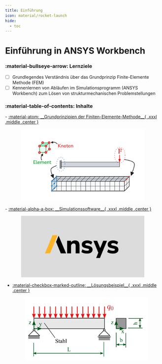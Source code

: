 ```yaml
---
title: Einführung
icon: material/rocket-launch
hide:
  - toc
---
```


# Einführung in ANSYS Workbench

### :material-bullseye-arrow: Lernziele

- [ ] Grundlegendes Verständnis über das Grundprinzip Finite-Elemente Methode (FEM)
- [ ] Kennenlernen von Abläufen im Simulationsprogramm (ANSYS Workbench) zum Lösen von strukturmechanischen Problemstellungen

### :material-table-of-contents: Inhalte

<div class="grid cards" markdown>
-   <a class="card-link" href="01_Grundlagen/Grundprinzipien-FEM/">
        :material-atom: __Grundprinzipien der Finiten-Elemente-Methode__{ .xxxl .middle .center }
        <figure style="text-align:center;">
          <img src="01_Grundlagen/images/Uebersicht.png" alt="Aufgabenstellung" width="400" class="no-lightbox">
        </figure>
    </a>
-   <a class="card-link" href="01_Grundlagen/Simulationssoftware/">
        :material-alpha-a-box: __Simulationssoftware__{ .xxxl .middle .center }
        <figure style="text-align:center;">
          <img src="01_Grundlagen/images/ANSYS.png" alt="ANSYS" width="400" class="no-lightbox">
        </figure>
    </a>

-   <a class="card-link" href="02_Loesungsbeispiele/zweiseitig-gelagerter-balken/Aufgabenstellung/">
        :material-checkbox-marked-outline: __Lösungsbeispiel__{ .xxxl .middle .center }
        <figure style="text-align:center;">
          <img src="02_Loesungsbeispiele/zweiseitig-gelagerter-balken/images/Aufgabenstellung.png" alt="Lösungsbeispiel" width="400" class="no-lightbox">
        </figure>
    </a>
</div>
